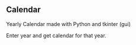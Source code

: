 ## Calendar

Yearly Calendar made with Python and tkinter (gui)  

Enter year and get calendar for that year.  



  
